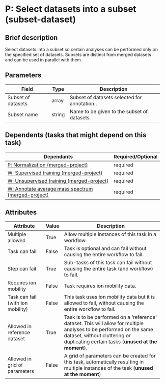 # P: Select datasets into a subset (subset-dataset)

## Brief description
Select datasets into a subset so certain analyses can be performed only on the specified set of datasets. Subsets are distinct from merged datasets and can be used in parallel with them.

## Parameters
| Field              | Type   | Description                                  |
|--------------------|--------|----------------------------------------------|
| Subset of datasets | array  | Subset of datasets selected for annotation.. |
| Subset name        | string | Name to be given to the subset of datasets.  |





## Dependents (tasks that might depend on this task)
| Dependants                                                                      | Required/Optional   |
|---------------------------------------------------------------------------------|---------------------|
| [P: Normalization (merged-project)](pre_normalization_project.md)               | required            |
| [W: Supervised training (merged-project)](wf_supervised_project.md)             | required            |
| [W: Unsupervised training (merged-project)](wf_unsupervised_project.md)         | required            |
| [W: Annotate average mass spectrum (merged-project)](wf_mz_annotate_project.md) | required            |

## Attributes
| Attribute                         | Value   | Description                                                                                                                                                                                              |
|-----------------------------------|---------|----------------------------------------------------------------------------------------------------------------------------------------------------------------------------------------------------------|
| Multiple allowed                  | True    | Allow multiple instances of this task in a workflow.                                                                                                                                                     |
| Task can fail                     | False   | Task is optional and can fail without causing the entire workflow to fail.                                                                                                                               |
| Step can fail                     | True    | Sub-tasks of this task can fail without causing the entire task (and workflow) to fail.                                                                                                                  |
| Requires ion mobility             | False   | Task requires ion mobility data.                                                                                                                                                                         |
| Task can fail (with ion mobility) | False   | This task uses ion mobility data but it is allowed to fail, without causing the entire workflow to fail.                                                                                                 |
| Allowed in reference dataset      | True    | Task is to be performed on a 'reference' dataset. This will allow for multiple analyses to be performed on the same dataset, without cluttering or duplicating certain tasks (**unused at the moment**). |
| Allowed in grid of parameters     | False   | A grid of parameters can be created for this task, automatically resulting in multiple instances of the task (**unused at the moment**)                                                                  |